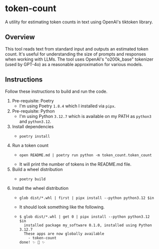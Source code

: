 # token-count

A utility for estimating token counts in text using OpenAI's tiktoken library.


## Overview

This tool reads text from standard input and outputs an estimated token count. It's useful for understanding the size
of prompts and responses when working with LLMs. The tool uses OpenAI's "o200k_base" tokenizer (used by GPT-4o) as a
reasonable approximation for various models.


## Instructions

Follow these instructions to build and run the code.

1. Pre-requisite: Poetry
    * I'm using Poetry `1.8.4` which I installed via `pipx`.
2. Pre-requisite: Python
    * I'm using Python `3.12.7` which is available on my PATH as `python3` and `python3.12`.
3. Install dependencies
    * ```nushell
      poetry install
      ```
4. Run a token count
    * ```nushell
      open README.md | poetry run python -m token_count.token_count
      ```
    * It will print the number of tokens in the README.md file.
5. Build a wheel distribution
    * ```nushell
      poetry build
      ```
6. Install the wheel distribution
    * ```nushell
      glob dist/*.whl | first | pipx install --python python3.12 $in
      ```
    * It should look something like the following.
    * ```text
      $ glob dist/*.whl | get 0 | pipx install --python python3.12 $in
        installed package my_software 0.1.0, installed using Python 3.12.7
        These apps are now globally available
          - token-count
      done! ✨ 🌟 ✨
      ```

